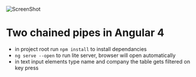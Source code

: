 ![ScreenShot](http://nikolabodr.com/images/two-pipes.gif)
# Two chained pipes in Angular 4
  - in project root run `npm install` to install dependancies
  - `ng serve --open` to run lite server, browser will open automatically
  - in text input elements type name and company the table gets filtered on key press
